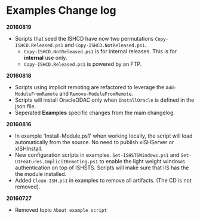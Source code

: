 # Examples Change log

**20160819**

- Scripts that seed the ISHCD have now two permutations `Copy-ISHCD.Released.ps1` and `Copy-ISHCD.NotReleased.ps1`.
  - `Copy-ISHCD.NotReleased.ps1` is for internal releases. This is for **internal** use only.
  - `Copy-ISHCD.Released.ps1` is powered by an FTP. 

**20160818**

- Scripts using implicit remoting are refactored to leverage the `Add-ModuleFromRemote` and `Remove-ModuleFromRemote`.
- Scripts will install OracleODAC only when `InstallOracle` is defined in the json file.
- Seperated **Examples** specific changes from the main changelog.  

**20160816**

- In example 'Install-Module.ps1' when working locally, the script will load automatically from the source. No need to publish xISHServer or xISHInstall.
- New configuration scripts in examples. `Set-ISHSTSWindows.ps1` and `Set-UIFeatures.ImplicitRemoting.ps1` to enable the light weight windows authentication on top of ISHSTS. Scripts will make sure that IIS has the the module installed.
- Added `Clean-ISH.ps1` in examples to remove all artifacts. (The CD is not removed).

**20160727**

- Removed topic `About example script`